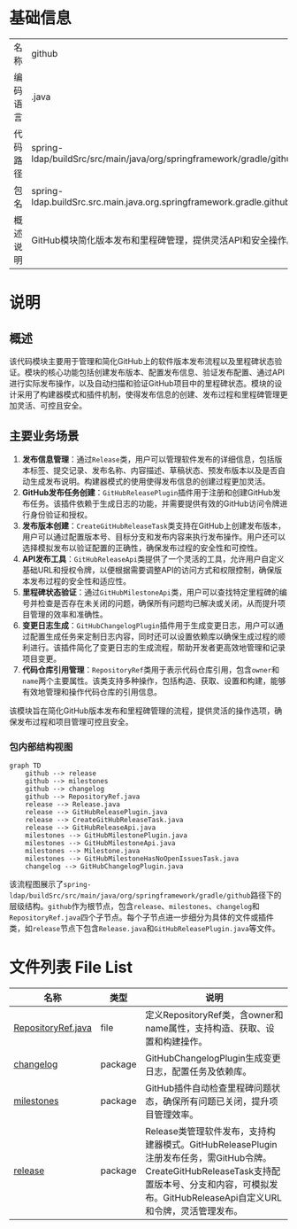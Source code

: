 # 基础信息

|      |      |
|------|------|
| 名称 | github |
| 编码语言 | .java |
| 代码路径 | spring-ldap/buildSrc/src/main/java/org/springframework/gradle/github |
| 包名 | spring-ldap.buildSrc.src.main.java.org.springframework.gradle.github |
| 概述说明 | GitHub模块简化版本发布和里程碑管理，提供灵活API和安全操作。 |

# 说明

## 概述
该代码模块主要用于管理和简化GitHub上的软件版本发布流程以及里程碑状态验证。模块的核心功能包括创建发布版本、配置发布信息、验证发布配置、通过API进行实际发布操作，以及自动扫描和验证GitHub项目中的里程碑状态。模块的设计采用了构建器模式和插件机制，使得发布信息的创建、发布过程和里程碑管理更加灵活、可控且安全。

## 主要业务场景
1. **发布信息管理**：通过`Release`类，用户可以管理软件发布的详细信息，包括版本标签、提交记录、发布名称、内容描述、草稿状态、预发布版本以及是否自动生成发布说明。构建器模式的使用使得发布信息的创建过程更加灵活。
2. **GitHub发布任务创建**：`GitHubReleasePlugin`插件用于注册和创建GitHub发布任务。该插件依赖于生成日志的功能，并需要提供有效的GitHub访问令牌进行身份验证和授权。
3. **发布版本创建**：`CreateGitHubReleaseTask`类支持在GitHub上创建发布版本，用户可以通过配置版本号、目标分支和发布内容来执行发布操作。用户还可以选择模拟发布以验证配置的正确性，确保发布过程的安全性和可控性。
4. **API发布工具**：`GitHubReleaseApi`类提供了一个灵活的工具，允许用户自定义基础URL和授权令牌，以便根据需要调整API的访问方式和权限控制，确保版本发布过程的安全性和适应性。
5. **里程碑状态验证**：通过`GitHubMilestoneApi`类，用户可以查找特定里程碑的编号并检查是否存在未关闭的问题，确保所有问题均已解决或关闭，从而提升项目管理的效率和准确性。
6. **变更日志生成**：`GitHubChangelogPlugin`插件用于生成变更日志，用户可以通过配置生成任务来定制日志内容，同时还可以设置依赖库以确保生成过程的顺利进行。该插件简化了变更日志的生成流程，帮助开发者更高效地管理和记录项目变更。
7. **代码仓库引用管理**：`RepositoryRef`类用于表示代码仓库引用，包含`owner`和`name`两个主要属性。该类支持多种操作，包括构造、获取、设置和构建，能够有效地管理和操作代码仓库的引用信息。

该模块旨在简化GitHub版本发布和里程碑管理的流程，提供灵活的操作选项，确保发布过程和项目管理可控且安全。


### 包内部结构视图

```mermaid
graph TD
    github --> release
    github --> milestones
    github --> changelog
    github --> RepositoryRef.java
    release --> Release.java
    release --> GitHubReleasePlugin.java
    release --> CreateGitHubReleaseTask.java
    release --> GitHubReleaseApi.java
    milestones --> GitHubMilestonePlugin.java
    milestones --> GitHubMilestoneApi.java
    milestones --> Milestone.java
    milestones --> GitHubMilestoneHasNoOpenIssuesTask.java
    changelog --> GitHubChangelogPlugin.java
```

该流程图展示了`spring-ldap/buildSrc/src/main/java/org/springframework/gradle/github`路径下的层级结构。`github`作为根节点，包含`release`、`milestones`、`changelog`和`RepositoryRef.java`四个子节点。每个子节点进一步细分为具体的文件或插件类，如`release`节点下包含`Release.java`和`GitHubReleasePlugin.java`等文件。

# 文件列表 File List

| 名称   | 类型  | 说明 |
|-------|------|-------------|
| [RepositoryRef.java](RepositoryRef.md) | file | 定义RepositoryRef类，含owner和name属性，支持构造、获取、设置和构建操作。 |
| [changelog](changelog/_module.md) | package | GitHubChangelogPlugin生成变更日志，配置任务及依赖库。 |
| [milestones](milestones/_module.md) | package | GitHub插件自动检查里程碑问题状态，确保所有问题已关闭，提升项目管理效率。 |
| [release](release/_module.md) | package | Release类管理软件发布，支持构建器模式。GitHubReleasePlugin注册发布任务，需GitHub令牌。CreateGitHubReleaseTask支持配置版本号、分支和内容，可模拟发布。GitHubReleaseApi自定义URL和令牌，灵活管理发布。 |


